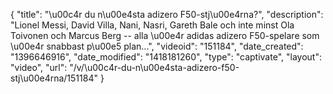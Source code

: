 {
    "title": "\u00c4r du n\u00e4sta adizero F50-stj\u00e4rna?",
    "description": "Lionel Messi, David Villa, Nani, Nasri, Gareth Bale och inte minst Ola Toivonen och Marcus Berg -- alla \u00e4r adidas adizero F50-spelare som \u00e4r snabbast p\u00e5 plan...",
    "videoid": "151184",
    "date_created": "1396646916",
    "date_modified": "1418181260",
    "type": "captivate",
    "layout": "video",
    "url": "\/v\/\u00c4r-du-n\u00e4sta-adizero-f50-stj\u00e4rna\/151184"
}